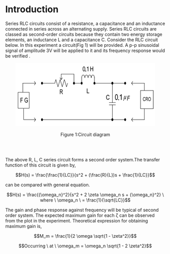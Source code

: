 # Introduction

Series RLC circuits consist of a resistance, a capacitance and an inductance connected in series across an alternating supply. Series RLC circuits are classed as second-order circuits because they contain two energy storage elements, an inductance L and a capacitance C. Consider the RLC circuit below. In this experiment a circuit(Fig 1) will be provided. A p-p sinusoidal signal of amplitude 3V will be applied to it and its frequency response would be verified .
<div align="center">
<img src="images/Mainckt.png" /> <br>
 
Figure 1:Circuit diagram
</div>
<br/><br/>

The above R, L, C series circuit forms a second order system.The transfer function of this circuit is given by,

 $$H(s) = \frac{\frac{1}{LC}}{s^2 + (\frac{R}{L})s + \frac{1}{LC}}$$
 
can be compared with general equation.

$$H(s) = \frac{{\omega_n}^2}{s^2 + 2 \zeta \omega_n s + {\omega_n}^2} \ where \ \omega_n \ = \frac{1}{\sqrt{LC}}$$

The gain and phase response against frequency will be typical of second order system. The expected maximum gain for each &zeta; can be observed from the plot in the experiment. Theoretical expression for obtaining maximum gain is,

$$M_m = \frac{1}{2 \omega \sqrt{1 - \zeta^2}}$$

$$Occurring \ at \ \omega_m = \omega_n \sqrt{1 - 2 \zeta^2}$$

<script id="MathJax-script" async src="https://cdn.jsdelivr.net/npm/mathjax@3/es5/tex-mml-chtml.js"></script>
